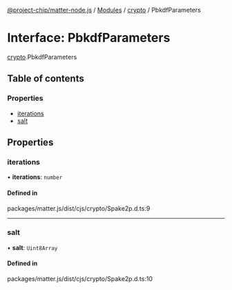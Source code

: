 [@project-chip/matter-node.js](../README.md) / [Modules](../modules.md) / [crypto](../modules/crypto.md) / PbkdfParameters

# Interface: PbkdfParameters

[crypto](../modules/crypto.md).PbkdfParameters

## Table of contents

### Properties

- [iterations](crypto.PbkdfParameters.md#iterations)
- [salt](crypto.PbkdfParameters.md#salt)

## Properties

### iterations

• **iterations**: `number`

#### Defined in

packages/matter.js/dist/cjs/crypto/Spake2p.d.ts:9

___

### salt

• **salt**: `Uint8Array`

#### Defined in

packages/matter.js/dist/cjs/crypto/Spake2p.d.ts:10
